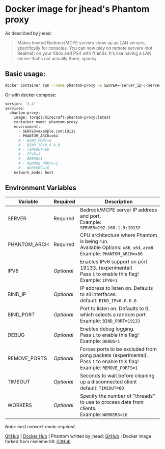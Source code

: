 # Docker image for jhead's Phantom proxy

As described by jhead:
>Makes hosted Bedrock/MCPE servers show up as LAN servers, specifically for consoles.
>You can now play on remote servers (not Realms!) on your Xbox and PS4 with friends.
>It's like having a LAN server that's not actually there, spooky.

## Basic usage:
```bash
docker container run --name phantom-proxy -e SERVER=<server_ip>:<server_port> --network host torqdl/minecraft-phantom-proxy:latest
```
Or with docker compose:
```bash
version: '3.4'
services:
  phantom-proxy:
    image: torqdl/minecraft-phantom-proxy:latest
    container_name: phantom-proxy
    environment:
      - SERVER=example.com:19132
      - PHANTOM_ARCH=x64
      # - BIND_PORT=0
      # - BIND_IP=0.0.0.0
      # - TIMEOUT=60
      # - IPV6=1
      # - DEBUG=1
      # - REMOVE_PORTS=1
      # - WORKERS=16
    network_mode: host
```

## Environment Variables

| Variable       | Required     | Description                                 |
| -------------- | ------------ | ------------------------------------------- |
| SERVER         | Required     | Bedrock/MCPE server IP address and port. <br>Example: `SERVER=192.168.1.5:19132` |
| PHANTOM_ARCH   | Required     | CPU architecture where Phantom is being run. <br>Available Options: `x86`, `x64`, `arm8` <br>Example: `PHANTOM_ARCH=x86` |
| IPV6           | *Optional*   | Enables IPv6 support on port 19133. (experimental) <br>Pass `1` to enable this flag! <br>Example: `IPV6=1` |
| BIND_IP        | *Optional*   | IP address to listen on. Defaults to all interfaces. <br>default: `BIND_IP=0.0.0.0` |
| BIND_PORT      | *Optional*   | Port to listen on. Defaults to 0, which selects a random port. <br>Example: `BIND_PORT=19133` |
| DEBUG          | *Optional*   | Enables debug logging. <br>Pass `1` to enable this flag! <br>Example: `DEBUG=1` |
| REMOVE_PORTS   | *Optional*   | Forces ports to be excluded from pong packets (experimental). <br>Pass `1` to enable this flag! <br>Example: `REMOVE_PORTS=1` |
| TIMEOUT        | *Optional*   | Seconds to wait before cleaning up a disconnected client <br>default: `TIMEOUT=60` |
| WORKERS        | *Optional*   | Specify the number of "threads" to use to process data from clients. <br>Example: `WORKERS=16` |

*Note: host network mode required.*

[GitHub](https://github.com/TORQDL/Minecraft-Phantom-Proxy-Docker) | 
[Docker Hub](https://hub.docker.com/repository/docker/torqdl/minecraft-phantom-proxy-docker) | Phantom written by jhead: [GitHub](https://github.com/jhead/phantom) | Docker image forked from nkelemen18: [GitHub](https://github.com/nkelemen18/Minecraft-Phantom-Proxy-Docker)